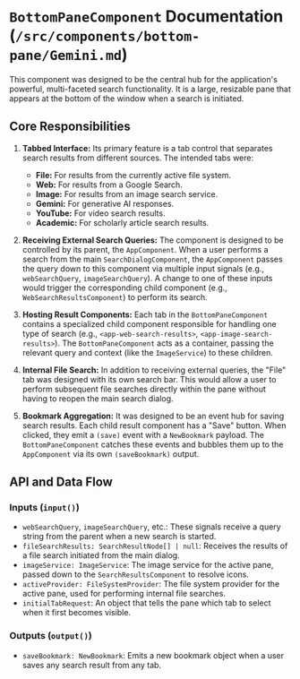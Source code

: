 # `BottomPaneComponent` Documentation (`/src/components/bottom-pane/Gemini.md`)

This component was designed to be the central hub for the application's powerful, multi-faceted search functionality. It is a large, resizable pane that appears at the bottom of the window when a search is initiated.

## Core Responsibilities

1.  **Tabbed Interface:** Its primary feature is a tab control that separates search results from different sources. The intended tabs were:
    -   **File:** For results from the currently active file system.
    -   **Web:** For results from a Google Search.
    -   **Image:** For results from an image search service.
    -   **Gemini:** For generative AI responses.
    -   **YouTube:** For video search results.
    -   **Academic:** For scholarly article search results.

2.  **Receiving External Search Queries:** The component is designed to be controlled by its parent, the `AppComponent`. When a user performs a search from the main `SearchDialogComponent`, the `AppComponent` passes the query down to this component via multiple input signals (e.g., `webSearchQuery`, `imageSearchQuery`). A change to one of these inputs would trigger the corresponding child component (e.g., `WebSearchResultsComponent`) to perform its search.

3.  **Hosting Result Components:** Each tab in the `BottomPaneComponent` contains a specialized child component responsible for handling one type of search (e.g., `<app-web-search-results>`, `<app-image-search-results>`). The `BottomPaneComponent` acts as a container, passing the relevant query and context (like the `ImageService`) to these children.

4.  **Internal File Search:** In addition to receiving external queries, the "File" tab was designed with its own search bar. This would allow a user to perform subsequent file searches directly within the pane without having to reopen the main search dialog.

5.  **Bookmark Aggregation:** It was designed to be an event hub for saving search results. Each child result component has a "Save" button. When clicked, they emit a `(save)` event with a `NewBookmark` payload. The `BottomPaneComponent` catches these events and bubbles them up to the `AppComponent` via its own `(saveBookmark)` output.

## API and Data Flow

### Inputs (`input()`)

-   `webSearchQuery`, `imageSearchQuery`, etc.: These signals receive a query string from the parent when a new search is started.
-   `fileSearchResults: SearchResultNode[] | null`: Receives the results of a file search initiated from the main dialog.
-   `imageService: ImageService`: The image service for the active pane, passed down to the `SearchResultsComponent` to resolve icons.
-   `activeProvider: FileSystemProvider`: The file system provider for the active pane, used for performing internal file searches.
-   `initialTabRequest`: An object that tells the pane which tab to select when it first becomes visible.

### Outputs (`output()`)

-   `saveBookmark: NewBookmark`: Emits a new bookmark object when a user saves any search result from any tab.
